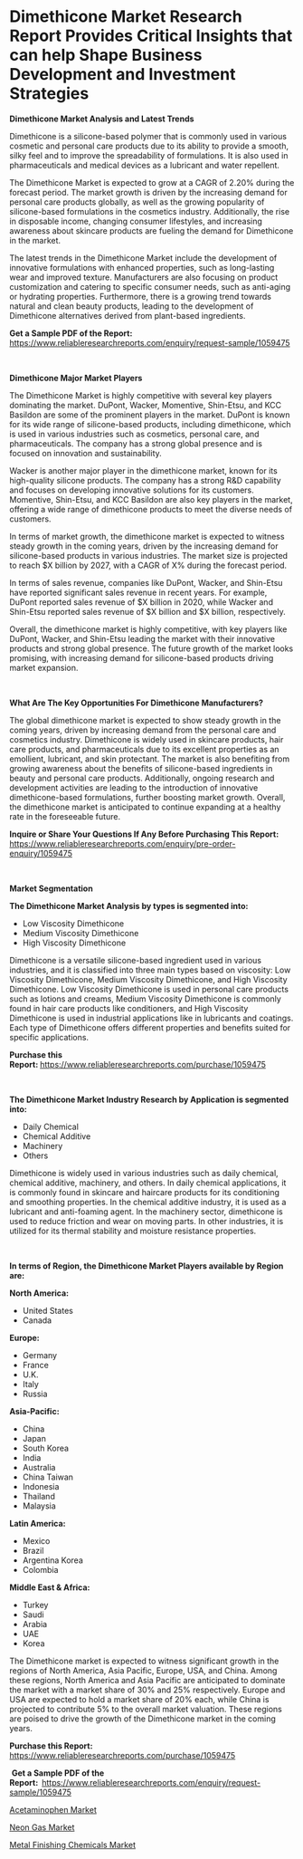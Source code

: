 <p><h1>Dimethicone Market Research Report Provides Critical Insights that can help Shape Business Development and Investment Strategies</h1></p><p><strong>Dimethicone Market Analysis and Latest Trends</strong></p>
<p><p>Dimethicone is a silicone-based polymer that is commonly used in various cosmetic and personal care products due to its ability to provide a smooth, silky feel and to improve the spreadability of formulations. It is also used in pharmaceuticals and medical devices as a lubricant and water repellent.</p><p>The Dimethicone Market is expected to grow at a CAGR of 2.20% during the forecast period. The market growth is driven by the increasing demand for personal care products globally, as well as the growing popularity of silicone-based formulations in the cosmetics industry. Additionally, the rise in disposable income, changing consumer lifestyles, and increasing awareness about skincare products are fueling the demand for Dimethicone in the market.</p><p>The latest trends in the Dimethicone Market include the development of innovative formulations with enhanced properties, such as long-lasting wear and improved texture. Manufacturers are also focusing on product customization and catering to specific consumer needs, such as anti-aging or hydrating properties. Furthermore, there is a growing trend towards natural and clean beauty products, leading to the development of Dimethicone alternatives derived from plant-based ingredients.</p></p>
<p><strong>Get a Sample PDF of the Report:&nbsp;</strong> <a href="https://www.reliableresearchreports.com/enquiry/request-sample/1059475">https://www.reliableresearchreports.com/enquiry/request-sample/1059475</a></p>
<p>&nbsp;</p>
<p><strong>Dimethicone Major Market Players</strong></p>
<p><p>The Dimethicone Market is highly competitive with several key players dominating the market. DuPont, Wacker, Momentive, Shin-Etsu, and KCC Basildon are some of the prominent players in the market. DuPont is known for its wide range of silicone-based products, including dimethicone, which is used in various industries such as cosmetics, personal care, and pharmaceuticals. The company has a strong global presence and is focused on innovation and sustainability.</p><p>Wacker is another major player in the dimethicone market, known for its high-quality silicone products. The company has a strong R&D capability and focuses on developing innovative solutions for its customers. Momentive, Shin-Etsu, and KCC Basildon are also key players in the market, offering a wide range of dimethicone products to meet the diverse needs of customers.</p><p>In terms of market growth, the dimethicone market is expected to witness steady growth in the coming years, driven by the increasing demand for silicone-based products in various industries. The market size is projected to reach $X billion by 2027, with a CAGR of X% during the forecast period.</p><p>In terms of sales revenue, companies like DuPont, Wacker, and Shin-Etsu have reported significant sales revenue in recent years. For example, DuPont reported sales revenue of $X billion in 2020, while Wacker and Shin-Etsu reported sales revenue of $X billion and $X billion, respectively.</p><p>Overall, the dimethicone market is highly competitive, with key players like DuPont, Wacker, and Shin-Etsu leading the market with their innovative products and strong global presence. The future growth of the market looks promising, with increasing demand for silicone-based products driving market expansion.</p></p>
<p>&nbsp;</p>
<p><strong>What Are The Key Opportunities For Dimethicone Manufacturers?</strong></p>
<p><p>The global dimethicone market is expected to show steady growth in the coming years, driven by increasing demand from the personal care and cosmetics industry. Dimethicone is widely used in skincare products, hair care products, and pharmaceuticals due to its excellent properties as an emollient, lubricant, and skin protectant. The market is also benefiting from growing awareness about the benefits of silicone-based ingredients in beauty and personal care products. Additionally, ongoing research and development activities are leading to the introduction of innovative dimethicone-based formulations, further boosting market growth. Overall, the dimethicone market is anticipated to continue expanding at a healthy rate in the foreseeable future.</p></p>
<p><strong>Inquire or Share Your Questions If Any Before Purchasing This Report:</strong> <a href="https://www.reliableresearchreports.com/enquiry/pre-order-enquiry/1059475">https://www.reliableresearchreports.com/enquiry/pre-order-enquiry/1059475</a></p>
<p>&nbsp;</p>
<p><strong>Market Segmentation</strong></p>
<p><strong>The Dimethicone Market Analysis by types is segmented into:</strong></p>
<p><ul><li>Low Viscosity Dimethicone</li><li>Medium Viscosity Dimethicone</li><li>High Viscosity Dimethicone</li></ul></p>
<p><p>Dimethicone is a versatile silicone-based ingredient used in various industries, and it is classified into three main types based on viscosity: Low Viscosity Dimethicone, Medium Viscosity Dimethicone, and High Viscosity Dimethicone. Low Viscosity Dimethicone is used in personal care products such as lotions and creams, Medium Viscosity Dimethicone is commonly found in hair care products like conditioners, and High Viscosity Dimethicone is used in industrial applications like in lubricants and coatings. Each type of Dimethicone offers different properties and benefits suited for specific applications.</p></p>
<p><strong>Purchase this Report:&nbsp;</strong><a href="https://www.reliableresearchreports.com/purchase/1059475">https://www.reliableresearchreports.com/purchase/1059475</a></p>
<p>&nbsp;</p>
<p><strong>The Dimethicone Market Industry Research by Application is segmented into:</strong></p>
<p><ul><li>Daily Chemical</li><li>Chemical Additive</li><li>Machinery</li><li>Others</li></ul></p>
<p><p>Dimethicone is widely used in various industries such as daily chemical, chemical additive, machinery, and others. In daily chemical applications, it is commonly found in skincare and haircare products for its conditioning and smoothing properties. In the chemical additive industry, it is used as a lubricant and anti-foaming agent. In the machinery sector, dimethicone is used to reduce friction and wear on moving parts. In other industries, it is utilized for its thermal stability and moisture resistance properties.</p></p>
<p>&nbsp;</p>
<p><strong>In terms of Region, the Dimethicone Market Players available by Region are:</strong></p>
<p>
    <p> <strong> North America: </strong>
        <ul>
            <li>United States</li>
            <li>Canada</li>
        </ul>
        </p> 
    <p> <strong> Europe: </strong>
        <ul>
            <li>Germany</li>
            <li>France</li>
            <li>U.K.</li>
            <li>Italy</li>
            <li>Russia</li>
        </ul>
        </p> 
    <p> <strong> Asia-Pacific: </strong>
        <ul>
            <li>China</li>
            <li>Japan</li>
            <li>South Korea</li>
            <li>India</li>
            <li>Australia</li>
            <li>China Taiwan</li>
            <li>Indonesia</li>
            <li>Thailand</li>
            <li>Malaysia</li>
        </ul>
        </p> 
    <p> <strong> Latin America: </strong>
        <ul>
            <li>Mexico</li>
            <li>Brazil</li>
            <li>Argentina Korea</li>
            <li>Colombia</li>
        </ul>
        </p> 
    <p> <strong> Middle East & Africa: </strong>
        <ul>
            <li>Turkey</li>
            <li>Saudi</li>
            <li>Arabia</li>
            <li>UAE</li>
            <li>Korea</li>
        </ul>
    </p>
    </p>
<p><p>The Dimethicone market is expected to witness significant growth in the regions of North America, Asia Pacific, Europe, USA, and China. Among these regions, North America and Asia Pacific are anticipated to dominate the market with a market share of 30% and 25% respectively. Europe and USA are expected to hold a market share of 20% each, while China is projected to contribute 5% to the overall market valuation. These regions are poised to drive the growth of the Dimethicone market in the coming years.</p></p>
<p><strong>Purchase this Report: </strong><a href="https://www.reliableresearchreports.com/purchase/1059475">https://www.reliableresearchreports.com/purchase/1059475</a></p>
<p>&nbsp;<strong>Get a Sample PDF of the Report:&nbsp;&nbsp;</strong><a href="https://www.reliableresearchreports.com/enquiry/request-sample/1059475">https://www.reliableresearchreports.com/enquiry/request-sample/1059475</a></p>
<p><strong></strong></p>
<p><p><a href="https://github.com/ruddyyedelwadw/Market-Research-Report-List-1/blob/main/acetaminophen-market.md">Acetaminophen Market</a></p><p><a href="https://github.com/jaidynmorantestelletmjzya/Market-Research-Report-List-1/blob/main/neon-gas-market.md">Neon Gas Market</a></p><p><a href="https://github.com/juniordelafrance/Market-Research-Report-List-2/blob/main/metal-finishing-chemicals-market.md">Metal Finishing Chemicals Market</a></p></p>